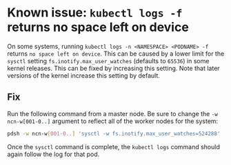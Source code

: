 # Known issue: `kubectl logs -f` returns no space left on device

On some systems, running `kubectl logs -n <NAMESPACE> <PODNAME> -f` returns `no space left on device`.
This can be caused by a lower limit for the `sysctl` setting `fs.inotify.max_user_watches` (defaults to `65536`) in some kernel releases.
This can be fixed by increasing this setting. Note that later versions of the kernel increase this setting by default.

## Fix

Run the following command from a master node. Be sure to change the `-w ncn-w[001-0..]` argument to reflect all of the worker nodes for the system:

```bash
pdsh -w ncn-w[001-0..] 'sysctl -w fs.inotify.max_user_watches=524288'
```

Once the `sysctl` command is complete, the `kubectl logs` command should again follow the log for that pod.
